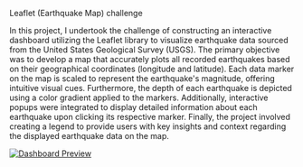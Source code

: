 Leaflet (Earthquake Map) challenge

In this project, I undertook the challenge of constructing an interactive dashboard utilizing the Leaflet library to visualize earthquake data sourced from the United States Geological Survey (USGS). The primary objective was to develop a map that accurately plots all recorded earthquakes based on their geographical coordinates (longitude and latitude). 
Each data marker on the map is scaled to represent the earthquake's magnitude, offering intuitive visual cues. Furthermore, the depth of each earthquake is depicted using a color gradient applied to the markers. 
Additionally, interactive popups were integrated to display detailed information about each earthquake upon clicking its respective marker. Finally, the project involved creating a legend to provide users with key insights and context regarding the displayed earthquake data on the map.

[![Dashboard Preview](https://mahalelp.github.io/leaflet-challenge/dashboard_preview.png)](https://mahalelp.github.io/leaflet-challenge/)



